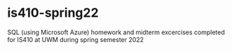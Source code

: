 # is410-spring22
SQL (using Microsoft Azure) homework and midterm excercises completed for IS410 at UWM during spring semester 2022
